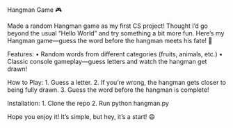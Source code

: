 Hangman Game 🎮

Made a random Hangman game as my first CS project! Thought I’d go beyond the usual “Hello World” and try something a bit more fun. Here’s my Hangman game—guess the word before the hangman meets his fate! 😬

Features:
	•	Random words from different categories (fruits, animals, etc.)
	•	Classic console gameplay—guess letters and watch the hangman get drawn! 

How to Play:
	1.	Guess a letter.
	2.	If you’re wrong, the hangman gets closer to being fully drawn.
	3.	Guess the word before the hangman is complete!

Installation:
	1.	Clone the repo
	2.	Run python hangman.py

Hope you enjoy it! It’s simple, but hey, it’s a start! 😄
